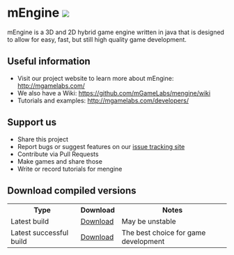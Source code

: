 mEngine <img src="https://codeship.com/projects/e996a160-00b5-0132-e808-769b57c2fa46/status?branch=master"/>
=====
mEngine is a 3D and 2D hybrid game engine written in java that is designed to allow for easy, fast, but still high quality game development.

Useful information
-----
* Visit our project website to learn more about mEngine: http://mgamelabs.com/
* We also have a Wiki: https://github.com/mGameLabs/mengine/wiki
* Tutorials and examples: http://mgamelabs.com/developers/

Support us
-----
* Share this project
* Report bugs or suggest features on our <a href="http://mgamelabs.myjetbrains.com/youtrack/">issue tracking site</a>
* Contribute via Pull Requests
* Make games and share those
* Write or record tutorials for mengine

Download compiled versions
-----
<table>
  <tr>
    <th>Type</th>
    <th>Download</th>
    <th>Notes</th>
  </tr>
  <tr>
    <td>Latest build</td>
    <td><a href="http://84.201.32.134:8111/repository/downloadAll/mEngine_BuildDefault/.lastFinished">Download</a></td>
    <td>May be unstable</td>
  </tr>
  <tr>
    <td>Latest successful build</td>
    <td><a href="http://84.201.32.134:8111/repository/downloadAll/mEngine_BuildDefault/.lastSuccessful">Download</a></td>
    <td>The best choice for game development</td>
  </tr>
</table>
